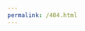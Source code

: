 ```yaml
---
permalink: /404.html
---
```

<!DOCTYPE HTML>
<html>
<head>
<meta charset="UTF-8" />
<title>404</title>
<script src="https://volunteer.cdn-go.cn/404/latest/404.js"></script>
</head>
</html>
